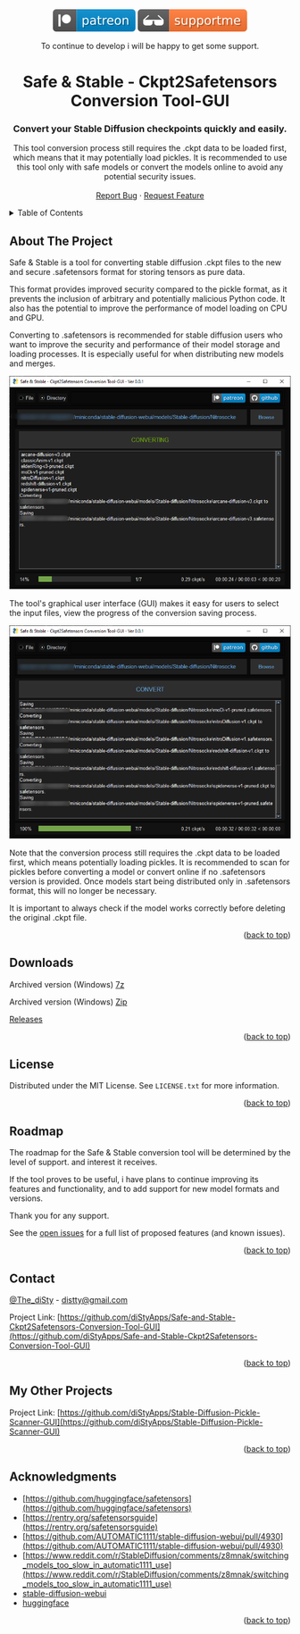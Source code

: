 <!-- Improved compatibility of back to top link: See: https://github.com/othneildrew/Best-README-Template/pull/73 -->
<a name="readme-top"></a>
<!--
*** Thanks for checking out the Best-README-Template. If you have a suggestion
*** that would make this better, please fork the repo and create a pull request
*** or simply open an issue with the tag "enhancement".
*** Don't forget to give the project a star!
*** Thanks again! Now go create something AMAZING! :D
-->
<!--
*** I'm using markdown "reference style" links for readability.
*** Reference links are enclosed in brackets [ ] instead of parentheses ( ).
*** See the bottom of this document for the declaration of the reference variables
*** for contributors-url, forks-url, etc. This is an optional, concise syntax you may use.
*** https://www.markdownguide.org/basic-syntax/#reference-style-links
-->
<br />
<div align="center">

[![](media/svg/patreon.svg)](https://www.patreon.com/distyx)
[![](media/svg/supportme.svg)](https://coindrop.to/disty)
  
To continue to develop i will be happy to get some support.

<!--
[![](media/svg/buymeacoffee.svg)](https://www.buymeacoffee.com/disty)
[![](media/svg/kofi.svg)](https://ko-fi.com/disty)
[![](media/svg/supportme.svg)](https://coindrop.to/disty)
-->
  <h1 align="center">Safe & Stable - Ckpt2Safetensors Conversion Tool-GUI</h1>
  <h3 align="center">    Convert your Stable Diffusion checkpoints quickly and easily.</h3>
  <p align="center">
This tool conversion process still requires the .ckpt data to be loaded first, which means that it may potentially load pickles. It is recommended to use this tool only with safe models or convert the models online to avoid any potential security issues.
    <br />
    <br />
    <a href="https://github.com/diStyApps/Safe-and-Stable-Ckpt2Safetensors-Conversion-Tool-GUI/issues">Report Bug</a>
    ·
    <a href="https://github.com/diStyApps/Safe-and-Stable-Ckpt2Safetensors-Conversion-Tool-GUI/issues">Request Feature</a>
  </p>
</div>

<!-- TABLE OF CONTENTS -->
<details>
  <summary>Table of Contents</summary>
  <ol>
    <li>
      <a href="#about-the-project">About The Project</a>
    </li>
    <li><a href="#license">License</a></li>
    <li><a href="#roadmap">Roadmap</a></li>
    <li><a href="#contact">Contact</a></li>
    <li><a href="#my-other-projects">My Other Projects</a></li>    
    <li><a href="#acknowledgments">Acknowledgments</a></li>
  </ol>
</details>



<!-- ABOUT THE PROJECT -->
## About The Project

Safe & Stable is a tool for converting stable diffusion .ckpt files to the new and secure .safetensors format for storing tensors as pure data.

This format provides improved security compared to the pickle format, as it prevents the inclusion of arbitrary and potentially malicious Python code.
It also has the potential to improve the performance of model loading on CPU and GPU.

Converting to .safetensors is recommended for stable diffusion users who want to improve the security and performance of their model storage and loading processes. It is especially useful for when distributing new models and merges.


<img src="media/preview/2.png">

The tool's graphical user interface (GUI) makes it easy for users to select the input files, view the progress of the conversion saving process.

<img src="media/preview/3.png">


Note that the conversion process still requires the .ckpt data to be loaded first, which means potentially loading pickles. It is recommended to scan for pickles before converting a model or convert online if no .safetensors version is provided. Once models start being distributed only in .safetensors format, this will no longer be necessary.



It is important to always check if the model works correctly before deleting the original .ckpt file.

<p align="right">(<a href="#readme-top">back to top</a>)</p>

<!-- Downloads -->
## Downloads

Archived version (Windows) [7z](https://github.com/diStyApps/Safe-and-Stable-Ckpt2Safetensors-Conversion-Tool-GUI/releases/download/0.0.1/Safe-and-Stable-Ckpt2Safetensors-GUI.v0.0.1.7z)

Archived version (Windows) [Zip](https://github.com/diStyApps/Safe-and-Stable-Ckpt2Safetensors-Conversion-Tool-GUI/releases/download/0.0.1/Safe-and-Stable-Ckpt2Safetensors-GUI.v0.0.1.zip)


[Releases](https://github.com/diStyApps/Safe-and-Stable-Ckpt2Safetensors-Conversion-Tool-GUI/releases)


<p align="right">(<a href="#readme-top">back to top</a>)</p>

<!-- LICENSE -->
## License

Distributed under the MIT License. See `LICENSE.txt` for more information.

<p align="right">(<a href="#readme-top">back to top</a>)</p>


<!-- ROADMAP -->
## Roadmap

The roadmap for the Safe & Stable conversion tool will be determined by the level of support.
and interest it receives.

If the tool proves to be useful, i have plans to continue improving its features and functionality, and to add support for new model formats and versions.

Thank you for any support.

See the [open issues](https://github.com/diStyApps/Safe-and-Stable-Ckpt2Safetensors-Conversion-Tool-GUI/issues) for a full list of proposed features (and known issues).

<p align="right">(<a href="#readme-top">back to top</a>)</p>

<!-- CONTACT -->
## Contact

[@The_diSty](https://twitter.com/The_diSty) - distty@gmail.com

Project Link: [https://github.com/diStyApps/Safe-and-Stable-Ckpt2Safetensors-Conversion-Tool-GUI](https://github.com/diStyApps/Safe-and-Stable-Ckpt2Safetensors-Conversion-Tool-GUI)

<p align="right">(<a href="#readme-top">back to top</a>)</p>

<!-- MY OTHER PROJECTS -->
## My Other Projects

Project Link: [https://github.com/diStyApps/Stable-Diffusion-Pickle-Scanner-GUI](https://github.com/diStyApps/Stable-Diffusion-Pickle-Scanner-GUI)

<p align="right">(<a href="#readme-top">back to top</a>)</p>

<!-- ACKNOWLEDGMENTS -->
## Acknowledgments


* [https://github.com/huggingface/safetensors](https://github.com/huggingface/safetensors)
* [https://rentry.org/safetensorsguide](https://rentry.org/safetensorsguide)
* [https://github.com/AUTOMATIC1111/stable-diffusion-webui/pull/4930](https://github.com/AUTOMATIC1111/stable-diffusion-webui/pull/4930)
* [https://www.reddit.com/r/StableDiffusion/comments/z8mnak/switching_models_too_slow_in_automatic1111_use](https://www.reddit.com/r/StableDiffusion/comments/z8mnak/switching_models_too_slow_in_automatic1111_use)
* [stable-diffusion-webui](https://github.com/AUTOMATIC1111/stable-diffusion-webui)
* [huggingface](https://huggingface.co)



<!-- * [GitHub Emoji Cheat Sheet](https://www.webpagefx.com/tools/emoji-cheat-sheet)
* [Malven's Flexbox Cheatsheet](https://flexbox.malven.co/)
* [Malven's Grid Cheatsheet](https://grid.malven.co/)
* [Img Shields](https://shields.io)
* [GitHub Pages](https://pages.github.com)
* [Font Awesome](https://fontawesome.com)
* [React Icons](https://react-icons.github.io/react-icons/search)-->

<p align="right">(<a href="#readme-top">back to top</a>)</p>


<!-- MARKDOWN LINKS & IMAGES -->
<!-- https://www.markdownguide.org/basic-syntax/#reference-style-links -->
[contributors-shield]: https://img.shields.io/github/contributors/othneildrew/Best-README-Template.svg?style=for-the-badge
[contributors-url]: https://github.com/othneildrew/Best-README-Template/graphs/contributors
[forks-shield]: https://img.shields.io/github/forks/othneildrew/Best-README-Template.svg?style=for-the-badge
[forks-url]: https://github.com/othneildrew/Best-README-Template/network/members
[stars-shield]: https://img.shields.io/github/stars/othneildrew/Best-README-Template.svg?style=for-the-badge
[stars-url]: https://github.com/othneildrew/Best-README-Template/stargazers
[issues-shield]: https://img.shields.io/github/issues/othneildrew/Best-README-Template.svg?style=for-the-badge
[issues-url]: https://github.com/othneildrew/Best-README-Template/issues
[license-shield]: https://img.shields.io/github/license/othneildrew/Best-README-Template.svg?style=for-the-badge
[license-url]: https://github.com/othneildrew/Best-README-Template/blob/master/LICENSE.txt
[linkedin-shield]: https://img.shields.io/badge/-LinkedIn-black.svg?style=for-the-badge&logo=linkedin&colorB=555
[linkedin-url]: https://linkedin.com/in/othneildrew
[product-screenshot]: images/screenshot.png
[Next.js]: https://img.shields.io/badge/next.js-000000?style=for-the-badge&logo=nextdotjs&logoColor=white
[Next-url]: https://nextjs.org/
[React.js]: https://img.shields.io/badge/React-20232A?style=for-the-badge&logo=react&logoColor=61DAFB
[React-url]: https://reactjs.org/
[Vue.js]: https://img.shields.io/badge/Vue.js-35495E?style=for-the-badge&logo=vuedotjs&logoColor=4FC08D
[Vue-url]: https://vuejs.org/
[Angular.io]: https://img.shields.io/badge/Angular-DD0031?style=for-the-badge&logo=angular&logoColor=white
[Angular-url]: https://angular.io/
[Svelte.dev]: https://img.shields.io/badge/Svelte-4A4A55?style=for-the-badge&logo=svelte&logoColor=FF3E00
[Svelte-url]: https://svelte.dev/
[Laravel.com]: https://img.shields.io/badge/Laravel-FF2D20?style=for-the-badge&logo=laravel&logoColor=white
[Laravel-url]: https://laravel.com
[Bootstrap.com]: https://img.shields.io/badge/Bootstrap-563D7C?style=for-the-badge&logo=bootstrap&logoColor=white
[Bootstrap-url]: https://getbootstrap.com
[JQuery.com]: https://img.shields.io/badge/jQuery-0769AD?style=for-the-badge&logo=jquery&logoColor=white
[JQuery-url]: https://jquery.com 



